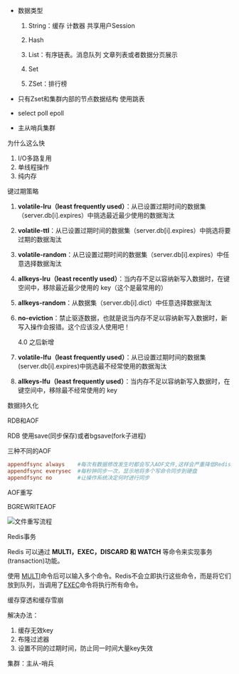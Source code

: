 - 数据类型

  1. String：缓存  计数器 共享用户Session

  2. Hash
  3. List：有序链表。消息队列  文章列表或者数据分页展示
  4. Set
  5. ZSet：排行榜
- 只有Zset和集群内部的节点数据结构 使用跳表
- select poll epoll
- 主从哨兵集群



为什么这么快

1. I/O多路复用
2. 单线程操作
3. 纯内存



键过期策略

1. **volatile-lru（least frequently used）**：从已设置过期时间的数据集（server.db[i].expires）中挑选最近最少使用的数据淘汰

2. **volatile-ttl**：从已设置过期时间的数据集（server.db[i].expires）中挑选将要过期的数据淘汰

3. **volatile-random**：从已设置过期时间的数据集（server.db[i].expires）中任意选择数据淘汰

4. **allkeys-lru（least recently used）**：当内存不足以容纳新写入数据时，在键空间中，移除最近最少使用的 key（这个是最常用的）

5. **allkeys-random**：从数据集（server.db[i].dict）中任意选择数据淘汰

6. **no-eviction**：禁止驱逐数据，也就是说当内存不足以容纳新写入数据时，新写入操作会报错。这个应该没人使用吧！

   4.0 之后新增

7. **volatile-lfu（least frequently used）**：从已设置过期时间的数据集(server.db[i].expires)中挑选最不经常使用的数据淘汰
8. **allkeys-lfu（least frequently used）**：当内存不足以容纳新写入数据时，在键空间中，移除最不经常使用的 key



数据持久化

RDB和AOF

RDB  使用save(同步保存)或者bgsave(fork子进程)

三种不同的AOF

``` conf
appendfsync always    #每次有数据修改发生时都会写入AOF文件,这样会严重降低Redis的速度
appendfsync everysec  #每秒钟同步一次，显示地将多个写命令同步到硬盘
appendfsync no        #让操作系统决定何时进行同步
```

AOF重写

BGREWRITEAOF

![文件重写流程](https://user-gold-cdn.xitu.io/2018/6/13/163f97f9bd0eea50?w=380&h=345&f=jpeg&s=14501)



Redis事务

Redis 可以通过 **MULTI，EXEC，DISCARD 和 WATCH**  等命令来实现事务(transaction)功能。

使用 [MULTI](https://redis.io/commands/multi)命令后可以输入多个命令。Redis不会立即执行这些命令，而是将它们放到队列，当调用了[EXEC](https://redis.io/commands/exec)命令将执行所有命令。





缓存穿透和缓存雪崩

解决办法：

1. 缓存无效key
2. 布隆过滤器
3. 设置不同的过期时间，防止同一时间大量key失效



集群：主从-哨兵